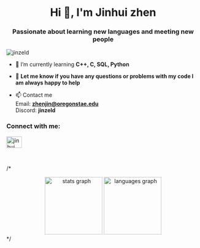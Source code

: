 <h1 align="center">Hi 👋, I'm Jinhui zhen</h1>
<h3 align="center">Passionate about learning new languages and meeting new people</h3>

<p align="left"> <img src="https://komarev.com/ghpvc/?username=jinzeld&label=Profile%20views&color=0e75b6&style=flat" alt="jinzeld" /> </p>

- 🌱 I’m currently learning **C++, C, SQL, Python**

- 💬 **Let me know if you have any questions or problems with my code I am always happy to help**

- 📫 Contact me <br>
  Email: **zhenjin@oregonstae.edu** <br>
  Discord: **jinzeld** <br>

<h3 align="left">Connect with me:</h3>
<p align="left">
<a href="https://www.linkedin.com/in/jinhui-zhen-26784b261/" target="blank"><img align="center" src="https://raw.githubusercontent.com/rahuldkjain/github-profile-readme-generator/master/src/images/icons/Social/linked-in-alt.svg" alt="jinhui zhen" height="30" width="40" /></a>
</p><br>

/*
<div align="center">
  <img src="https://github-readme-stats.vercel.app/api?username=jinzeld&hide_title=false&hide_rank=false&show_icons=true&include_all_commits=true&count_private=true&disable_animations=false&theme=dracula&locale=en&hide_border=false&order=1" height="150" alt="stats graph"  />
  <img src="https://github-readme-stats.vercel.app/api/top-langs?username=jinzeld&locale=en&hide_title=false&layout=compact&card_width=320&langs_count=5&theme=dracula&hide_border=false&order=2" height="150" alt="languages graph"  />
</div>
*/


